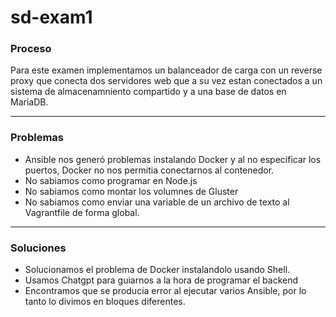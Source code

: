 # sd-exam1

### Proceso 
Para este examen implementamos un balanceador de carga con un reverse proxy que conecta dos servidores web que a su vez estan conectados a un sistema de almacenamniento compartido y a una base de datos en MariaDB. 

***
### Problemas
- Ansible nos generó problemas instalando Docker y al no especificar los puertos, Docker no nos permitia conectarnos al contenedor. 
- No sabiamos como programar en Node.js 
- No sabiamos como montar los volumnes de Gluster 
- No sabiamos como enviar una variable de un archivo de texto al Vagrantfile de forma global. 

***
### Soluciones
- Solucionamos el problema de Docker instalandolo usando Shell. 
- Usamos Chatgpt para guiarnos a la hora de programar el backend
- Encontramos que se producia error al ejecutar varios Ansible, por lo tanto lo divimos en bloques diferentes. 
